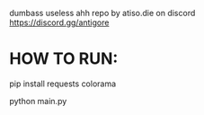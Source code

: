 dumbass useless ahh repo by atiso.die on discord
https://discord.gg/antigore

# HOW TO RUN:
pip install requests colorama

python main.py
